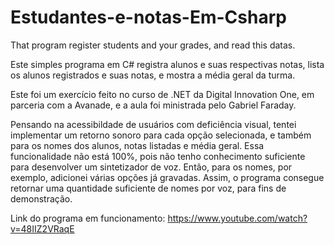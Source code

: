 # Estudantes-e-notas-Em-Csharp
That program register students and your grades, and read this datas.

<Projeto para fins de aprendizado/>

Este simples programa em C# registra alunos e suas respectivas notas, lista os alunos registrados e suas notas, e mostra a média geral da turma.

Este foi um exercício feito no curso de .NET da Digital Innovation One, em parceria com a Avanade, e a aula foi ministrada pelo Gabriel Faraday.

Pensando na acessibildade de usuários com deficiência visual, tentei implementar um retorno sonoro para cada opção selecionada, e também para os nomes dos alunos, notas listadas
e média geral.
Essa funcionalidade não está 100%, pois não tenho conhecimento suficiente para desenvolver um sintetizador de voz. Então, para os nomes, por exemplo, adicionei várias opções já
gravadas. Assim, o programa consegue retornar uma quantidade suficiente de nomes por voz, para fins de demonstração.

Link do programa em funcionamento: https://www.youtube.com/watch?v=48IIZ2VRaqE
